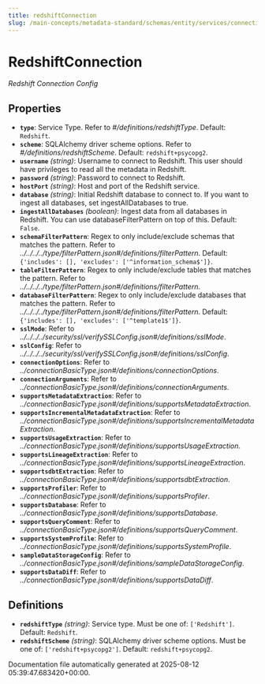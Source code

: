 ```yaml
---
title: redshiftConnection
slug: /main-concepts/metadata-standard/schemas/entity/services/connections/database/redshiftconnection
---
```


# RedshiftConnection

*Redshift  Connection Config*

## Properties

- **`type`**: Service Type. Refer to *#/definitions/redshiftType*. Default: `Redshift`.
- **`scheme`**: SQLAlchemy driver scheme options. Refer to *#/definitions/redshiftScheme*. Default: `redshift+psycopg2`.
- **`username`** *(string)*: Username to connect to Redshift. This user should have privileges to read all the metadata in Redshift.
- **`password`** *(string)*: Password to connect to Redshift.
- **`hostPort`** *(string)*: Host and port of the Redshift service.
- **`database`** *(string)*: Initial Redshift database to connect to. If you want to ingest all databases, set ingestAllDatabases to true.
- **`ingestAllDatabases`** *(boolean)*: Ingest data from all databases in Redshift. You can use databaseFilterPattern on top of this. Default: `False`.
- **`schemaFilterPattern`**: Regex to only include/exclude schemas that matches the pattern. Refer to *../../../../type/filterPattern.json#/definitions/filterPattern*. Default: `{'includes': [], 'excludes': ['^information_schema$']}`.
- **`tableFilterPattern`**: Regex to only include/exclude tables that matches the pattern. Refer to *../../../../type/filterPattern.json#/definitions/filterPattern*.
- **`databaseFilterPattern`**: Regex to only include/exclude databases that matches the pattern. Refer to *../../../../type/filterPattern.json#/definitions/filterPattern*. Default: `{'includes': [], 'excludes': ['^template1$']}`.
- **`sslMode`**: Refer to *../../../../security/ssl/verifySSLConfig.json#/definitions/sslMode*.
- **`sslConfig`**: Refer to *../../../../security/ssl/verifySSLConfig.json#/definitions/sslConfig*.
- **`connectionOptions`**: Refer to *../connectionBasicType.json#/definitions/connectionOptions*.
- **`connectionArguments`**: Refer to *../connectionBasicType.json#/definitions/connectionArguments*.
- **`supportsMetadataExtraction`**: Refer to *../connectionBasicType.json#/definitions/supportsMetadataExtraction*.
- **`supportsIncrementalMetadataExtraction`**: Refer to *../connectionBasicType.json#/definitions/supportsIncrementalMetadataExtraction*.
- **`supportsUsageExtraction`**: Refer to *../connectionBasicType.json#/definitions/supportsUsageExtraction*.
- **`supportsLineageExtraction`**: Refer to *../connectionBasicType.json#/definitions/supportsLineageExtraction*.
- **`supportsdbtExtraction`**: Refer to *../connectionBasicType.json#/definitions/supportsdbtExtraction*.
- **`supportsProfiler`**: Refer to *../connectionBasicType.json#/definitions/supportsProfiler*.
- **`supportsDatabase`**: Refer to *../connectionBasicType.json#/definitions/supportsDatabase*.
- **`supportsQueryComment`**: Refer to *../connectionBasicType.json#/definitions/supportsQueryComment*.
- **`supportsSystemProfile`**: Refer to *../connectionBasicType.json#/definitions/supportsSystemProfile*.
- **`sampleDataStorageConfig`**: Refer to *../connectionBasicType.json#/definitions/sampleDataStorageConfig*.
- **`supportsDataDiff`**: Refer to *../connectionBasicType.json#/definitions/supportsDataDiff*.
## Definitions

- **`redshiftType`** *(string)*: Service type. Must be one of: `['Redshift']`. Default: `Redshift`.
- **`redshiftScheme`** *(string)*: SQLAlchemy driver scheme options. Must be one of: `['redshift+psycopg2']`. Default: `redshift+psycopg2`.


Documentation file automatically generated at 2025-08-12 05:39:47.683420+00:00.

